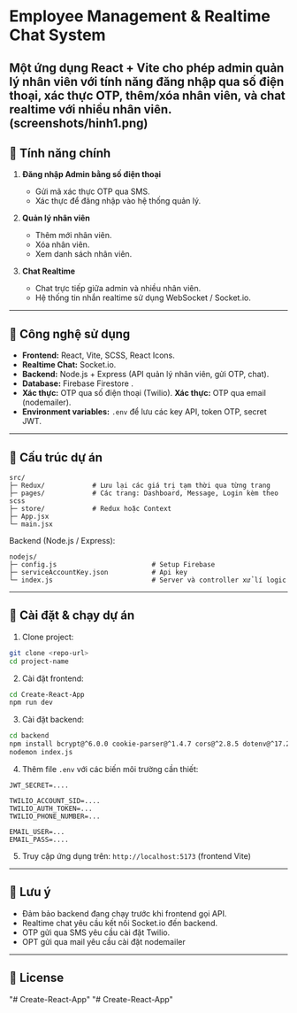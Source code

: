 
# Employee Management & Realtime Chat System

Một ứng dụng **React + Vite** cho phép **admin quản lý nhân viên** với tính năng đăng nhập qua số điện thoại, xác thực OTP, thêm/xóa nhân viên, và chat realtime với nhiều nhân viên.
(screenshots/hinh1.png)
---

## 🔹 Tính năng chính

1. **Đăng nhập Admin bằng số điện thoại**
   - Gửi mã xác thực OTP qua SMS.
   - Xác thực để đăng nhập vào hệ thống quản lý.

2. **Quản lý nhân viên**
   - Thêm mới nhân viên.
   - Xóa nhân viên.
   - Xem danh sách nhân viên.

3. **Chat Realtime**
   - Chat trực tiếp giữa admin và nhiều nhân viên.
   - Hệ thống tin nhắn realtime sử dụng WebSocket / Socket.io.

---

## 🔹 Công nghệ sử dụng

- **Frontend:** React, Vite, SCSS, React Icons.
- **Realtime Chat:** Socket.io.
- **Backend:** Node.js + Express (API quản lý nhân viên, gửi OTP, chat).
- **Database:** Firebase Firestore .
- **Xác thực:** OTP qua số điện thoại (Twilio).
  **Xác thực:** OTP qua email (nodemailer).
- **Environment variables:** `.env` để lưu các key API, token OTP, secret JWT.

---

## 🔹 Cấu trúc dự án

```
src/
├─ Redux/            # Lưu lại các giá trị tạm thời qua từng trang
├─ pages/            # Các trang: Dashboard, Message, Login kèm theo scss
├─ store/            # Redux hoặc Context
├─ App.jsx
└─ main.jsx
```

Backend (Node.js / Express):
```
nodejs/
├─ config.js                        # Setup Firebase
├─ serviceAccountKey.json           # Api key
└─ index.js                         # Server và controller xử lí logic
```

---

## 🔹 Cài đặt & chạy dự án

1. Clone project:
```bash
git clone <repo-url>
cd project-name
```

2. Cài đặt frontend:
```bash
cd Create-React-App
npm run dev
```

3. Cài đặt backend:
```bash
cd backend
npm install bcrypt@^6.0.0 cookie-parser@^1.4.7 cors@^2.8.5 dotenv@^17.2.1 express@^5.1.0 firebase@^12.1.0 firebase-admin@^13.4.0 jsonwebtoken@^9.0.2 nodemailer@^7.0.5 nodemon@^3.1.10 socket.io@^4.8.1 socket.io-client@^4.8.1 twilio@^5.8.0
nodemon index.js
```

4. Thêm file `.env` với các biến môi trường cần thiết:
```
JWT_SECRET=....

TWILIO_ACCOUNT_SID=....
TWILIO_AUTH_TOKEN=...
TWILIO_PHONE_NUMBER=... 

EMAIL_USER=...
EMAIL_PASS=....
```

5. Truy cập ứng dụng trên: `http://localhost:5173` (frontend Vite)

---

## 🔹 Lưu ý

- Đảm bảo backend đang chạy trước khi frontend gọi API.
- Realtime chat yêu cầu kết nối Socket.io đến backend.
- OTP gửi qua SMS yêu cầu cài đặt Twilio.
- OPT gửi qua mail yêu cầu cài đặt nodemailer

---

## 🔹 License
"# Create-React-App" 
"# Create-React-App" 
